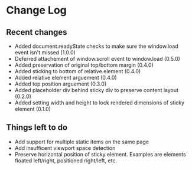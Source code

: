 Change Log
==========

Recent changes
--------------
* Added document.readyState checks to make sure the window.load event isn't missed (1.0.0)
* Deferred attachement of window.scroll event to window.load (0.5.0)
* Added preservation of original top/bottom margin (0.4.0)
* Added sticking to bottom of relative element (0.4.0)
* Added relative element arguement (0.4.0)
* Added top position arguement (0.3.0)
* Added placeholder div behind sticky div to preserve content layout (0.2.0)
* Added setting width and height to lock rendered dimensions of sticky element (0.1.0)
 
Things left to do
-----------------
* Add support for multiple static items on the same page
* Add insufficent viewport space detection
* Preserve horizontal position of sticky element. Examples are elements floated left/right, positioned right/left, etc.